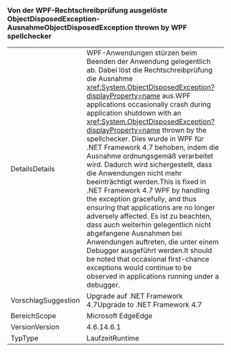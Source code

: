 ### <a name="objectdisposedexception-thrown-by-wpf-spellchecker"></a><span data-ttu-id="15db4-101">Von der WPF-Rechtschreibprüfung ausgelöste ObjectDisposedException-Ausnahme</span><span class="sxs-lookup"><span data-stu-id="15db4-101">ObjectDisposedException thrown by WPF spellchecker</span></span>

|   |   |
|---|---|
|<span data-ttu-id="15db4-102">Details</span><span class="sxs-lookup"><span data-stu-id="15db4-102">Details</span></span>|<span data-ttu-id="15db4-103">WPF-Anwendungen stürzen beim Beenden der Anwendung gelegentlich ab. Dabei löst die Rechtschreibprüfung die Ausnahme <xref:System.ObjectDisposedException?displayProperty=name> aus.</span><span class="sxs-lookup"><span data-stu-id="15db4-103">WPF applications occasionally crash during application shutdown with an <xref:System.ObjectDisposedException?displayProperty=name> thrown by the spellchecker.</span></span> <span data-ttu-id="15db4-104">Dies wurde in WPF für .NET Framework 4.7 behoben, indem die Ausnahme ordnungsgemäß verarbeitet wird. Dadurch wird sichergestellt, dass die Anwendungen nicht mehr beeinträchtigt werden.</span><span class="sxs-lookup"><span data-stu-id="15db4-104">This is fixed in .NET Framework 4.7 WPF by handling the exception gracefully, and thus ensuring that applications are no longer adversely affected.</span></span> <span data-ttu-id="15db4-105">Es ist zu beachten, dass auch weiterhin gelegentlich nicht abgefangene Ausnahmen bei Anwendungen auftreten, die unter einem Debugger ausgeführt werden.</span><span class="sxs-lookup"><span data-stu-id="15db4-105">It should be noted that occasional first-chance exceptions would continue to be observed in applications running under a debugger.</span></span>|
|<span data-ttu-id="15db4-106">Vorschlag</span><span class="sxs-lookup"><span data-stu-id="15db4-106">Suggestion</span></span>|<span data-ttu-id="15db4-107">Upgrade auf .NET Framework 4.7</span><span class="sxs-lookup"><span data-stu-id="15db4-107">Upgrade to .NET Framework 4.7</span></span>|
|<span data-ttu-id="15db4-108">Bereich</span><span class="sxs-lookup"><span data-stu-id="15db4-108">Scope</span></span>|<span data-ttu-id="15db4-109">Microsoft Edge</span><span class="sxs-lookup"><span data-stu-id="15db4-109">Edge</span></span>|
|<span data-ttu-id="15db4-110">Version</span><span class="sxs-lookup"><span data-stu-id="15db4-110">Version</span></span>|<span data-ttu-id="15db4-111">4.6.1</span><span class="sxs-lookup"><span data-stu-id="15db4-111">4.6.1</span></span>|
|<span data-ttu-id="15db4-112">Typ</span><span class="sxs-lookup"><span data-stu-id="15db4-112">Type</span></span>|<span data-ttu-id="15db4-113">Laufzeit</span><span class="sxs-lookup"><span data-stu-id="15db4-113">Runtime</span></span>|

